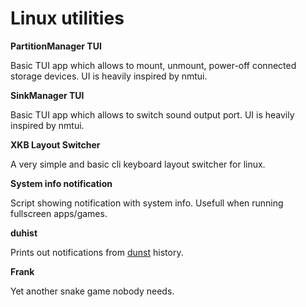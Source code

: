 # Linux utilities
**PartitionManager TUI**

Basic TUI app which allows to mount, unmount, power-off connected storage devices. UI is heavily inspired by nmtui.

**SinkManager TUI**

Basic TUI app which allows to switch sound output port. UI is heavily inspired by nmtui.

**XKB Layout Switcher**

A very simple and basic cli keyboard layout switcher for linux.

**System info notification**

Script showing notification with system info. Usefull when running fullscreen apps/games.

**duhist**

Prints out notifications from [dunst](https://github.com/dunst-project/dunst) history.

**Frank**

Yet another snake game nobody needs.

